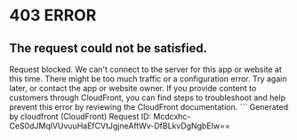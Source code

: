 # 403 ERROR

## The request could not be satisfied.

Request blocked. We can't connect to the server for this app or website at this time. There might be too much traffic or a configuration error. Try again later, or contact the app or website owner. If you provide content to customers through CloudFront, you can find steps to troubleshoot and help prevent this error by reviewing the CloudFront documentation. ```
Generated by cloudfront (CloudFront)
Request ID: Mcdcxhc-CeS0dJMqlVUvuuHaEfCVtJgjneAftWv-DfBLkvDgNgbEIw==

```


